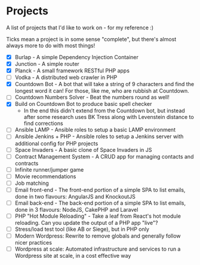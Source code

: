 # Projects

A list of projects that I'd like to work on - for my reference :)

Ticks mean a project is in some sense "complete", but there's almost always more to do with most things!

- [x] Burlap - A simple Dependency Injection Container
- [x] Junction - A simple router
- [x] Planck - A small framework RESTful PHP apps
- [ ] Vodka - A distributed web crawler in PHP
- [x] Countdown Bot - A bot that will take a string of 9 characters and find the longest word it can! For those, like me, who are rubbish at Countdown.
- [ ] Countdown Numbers Solver - Beat the numbers round as well! 
- [x] Build on Countdown Bot to produce basic spell checker
  - In the end this didn't extend from the Countdown bot, but instead after some research uses BK Tress along with Levenstein distance to find corrections
- [ ] Ansible LAMP - Ansible roles to setup a basic LAMP environment
- [ ] Ansible Jenkins + PHP - Ansible roles to setup a Jenkins server with additional config for PHP projects
- [ ] Space Invaders - A basic clone of Space Invaders in JS
- [ ] Contract Management System - A CRUD app for managing contacts and contracts
- [ ] Infinite runner/jumper game
- [ ] Movie recommendations
- [ ] Job matching
- [ ] Email front-end - The front-end portion of a simple SPA to list emails, done in two flavours: AngularJS and KnockoutJS
- [ ] Email back-end - The back-end portion of a simple SPA to list emails, done in 3 flavours: NodeJS, CakePHP and Laravel
- [ ] PHP "Hot Module Reloading" - Take a leaf from React's hot module reloading. Can you update the output of a PHP app "live"?
- [ ] Stress/load test tool (like AB or Siege), but in PHP only
- [ ] Modern Wordpress: Rewrite to remove globals and generally follow nicer practices
- [ ] Wordpress at scale: Automated infrastructure and services to run a Wordpress site at scale, in a cost effective way
